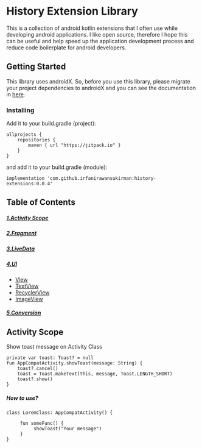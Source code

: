 # History Extension Library

This is a collection of android kotlin extensions that I often use while developing android applications. I like open source, therefore I hope this can be useful and help speed up the application development process and reduce code boilerplate for android developers.

## Getting Started

This library uses androidX. So, before you use this library, please migrate your project dependencies to androidX and you can see the documentation in [here](https://medium.com/androiddevelopers/migrating-to-androidx-tip-tricks-and-guidance-88d5de238876).

### Installing

Add it to your build.gradle (project):

```
allprojects {
    repositories {
        maven { url "https://jitpack.io" }
    }
}
```

and add it to your build.gradle (module):

```
implementation 'com.github.irfanirawansukirman:history-extensions:0.0.4'
```

## Table of Contents
##### [1.Activity Scope](#activity-scope)
##### [2.Fragment](https://github.com/irfanirawansukirman/history-extensions#fragment)
##### [3.LiveData](https://github.com/irfanirawansukirman/history-extensions#livedata) 
##### [4.UI](https://github.com/irfanirawansukirman/history-extensions#usage-in-kotlin)
- [View](https://github.com/irfanirawansukirman/history-extensions#view)
- [TextView](https://github.com/irfanirawansukirman/history-extensions#textview)
- [RecyclerView](https://github.com/irfanirawansukirman/history-extensions#recyclerview) 
- [ImageView](https://github.com/irfanirawansukirman/history-extensions#encryptentity) 
##### [5.Conversion](https://github.com/irfanirawansukirman/history-extensions#imageview)

## Activity Scope
Show toast message on Activity Class
```
private var toast: Toast? = null
fun AppCompatActivity.showToast(message: String) {
    toast?.cancel()
    toast = Toast.makeText(this, message, Toast.LENGTH_SHORT)
    toast?.show()
}
```
##### How to use?
```
class LoremClass: AppCompatActivity() {
    
     fun someFunc() {
          showToast("Your message")
     } 
}
```